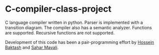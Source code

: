 # C-compiler-class-project

C language compiler written in python. Parser is implemented with a transition diagram. 
The compiler also has a semantic analyzer.
Functions are supported.
Recursive functions are not supported.

Development of this code has been a pair-programming effort by [Hossein Baktash](https://github.com/hbaktash) and [Sahar Mavali](Smavali@ymail.com).
